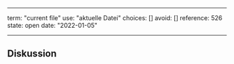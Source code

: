 
---
term:      "current file"
use:       "aktuelle Datei"
choices:   []
avoid:     []
reference: 526        
state:     open
date:      "2022-01-05"

---

## Diskussion

